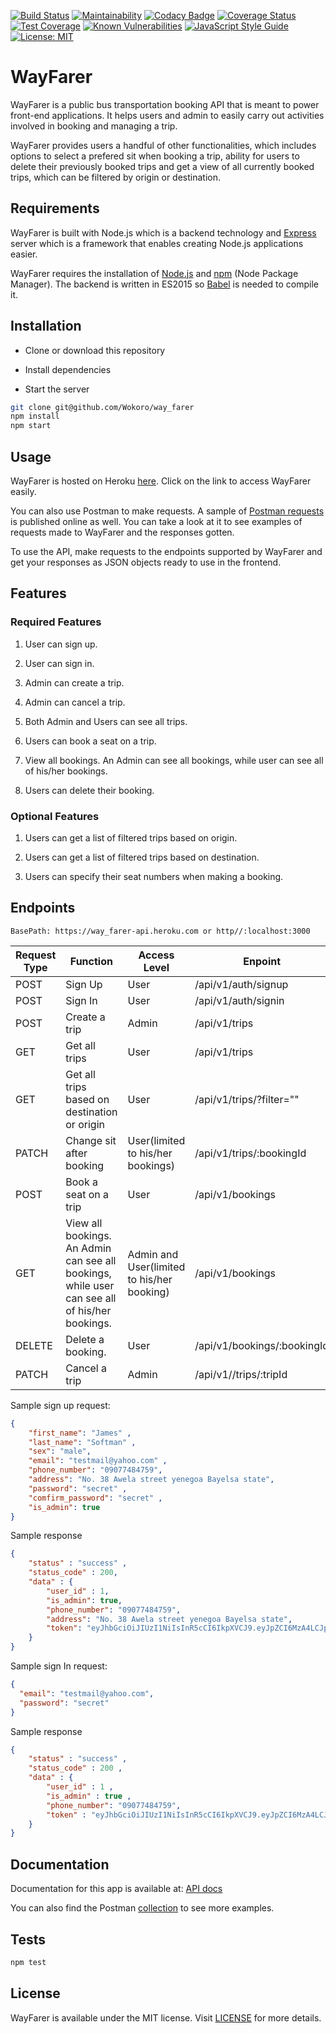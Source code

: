 [![Build Status](https://travis-ci.com/Wokoro/way_farer_test.svg?branch=ft-user-signup-166986542)](https://travis-ci.com/Wokoro/way_farer_test)
[![Maintainability](https://api.codeclimate.com/v1/badges/238553b25e94ef730b2e/maintainability)](https://codeclimate.com/github/Wokoro/way_farer_test/maintainability)
[![Codacy Badge](https://api.codacy.com/project/badge/Grade/5e0e7fbf880f4945b71bd0e6ee42aa68)](https://www.codacy.com/app/Wokoro/way_farer_test?utm_source=github.com&utm_medium=referral&utm_content=Wokoro/way_farer_test&utm_campaign=Badge_Grade)
[![Coverage Status](https://coveralls.io/repos/github/Wokoro/way_farer_test/badge.svg?branch=ft-user-signup-166986542)](https://coveralls.io/github/Wokoro/way_farer_test?branch=ft-user-signup-166986542)
[![Test Coverage](https://api.codeclimate.com/v1/badges/238553b25e94ef730b2e/test_coverage)](https://codeclimate.com/github/Wokoro/way_farer_test/test_coverage)
[![Known Vulnerabilities](https://snyk.io/test/github/Wokoro/way_farer_test/ft-user-signup-166986542/badge.svg)](https://snyk.io/test/github/Wokoro/way_farer_test/ft-user-signup-166986542)
[![JavaScript Style Guide](https://img.shields.io/badge/code_style-standard-brightgreen.svg)](https://standardjs.com)
[![License: MIT](https://img.shields.io/badge/License-MIT-yellow.svg)](https://opensource.org/licenses/MIT)

# WayFarer

WayFarer is a public bus transportation booking API that is meant to power front-end applications. It helps users and admin to easily carry out activities involved in booking and managing a trip.

WayFarer provides users a handful of other functionalities, which includes options to select a prefered sit when booking a trip, ability for users to delete their previously booked trips and get a view of all currently booked trips, which can be filtered by origin or destination.

## Requirements

WayFarer is built with Node.js which is a backend technology and [Express](https://expressjs.com) server which is a framework that enables creating Node.js applications easier.

WayFarer requires the installation of [Node.js](http://nodejs.org) and [npm](https://www.npmjs.com/) (Node Package Manager). The backend is written in ES2015 so [Babel](https://babeljs.io/) is needed to compile it.

## Installation

-   Clone or download this repository

-   Install dependencies

-   Start the server

```bash
git clone git@github.com/Wokoro/way_farer
npm install
npm start
```

## Usage

WayFarer is hosted on Heroku [here](https://way_farer_api.herokuapp.com/). Click on the link to access WayFarer easily.

You can also use Postman to make requests. A sample of [Postman requests](https://documenter.getpostman.com/view/5824922/S1ENyyag#intro) is published online as well. You can take a look at it to see examples of requests made to WayFarer and the responses gotten.

To use the API, make requests to the endpoints supported by WayFarer and get your responses as JSON objects ready to use in the frontend.

## Features

### Required Features

1.  User can sign up.

2.  User can sign in.

3.  Admin can create a trip.

4.  Admin can cancel a trip.

5.  Both Admin and Users can see all trips.

6.  Users can book a seat on a trip.

7.  View all bookings. An Admin can see all bookings, while user can see all of his/her
    bookings.

8.  Users can delete their booking.

### Optional Features

1.  Users can get a list of filtered trips based on origin.

2.  Users can get a list of filtered trips based on destination.

3.  Users can specify their seat numbers when making a booking.

## Endpoints

    BasePath: https://way_farer-api.heroku.com or http//:localhost:3000

| Request Type | Function                                                                                      | Access Level                               | Enpoint                     | Postman Collection |
| ------------ | --------------------------------------------------------------------------------------------- | ------------------------------------------ | --------------------------- | ------------------ |
| POST         | Sign Up                                                                                       | User                                       | /api/v1/auth/signup         |                    |
| POST         | Sign In                                                                                       | User                                       | /api/v1/auth/signin         |                    |
| POST         | Create a trip                                                                                 | Admin                                      | /api/v1/trips               |                    |
| GET          | Get all trips                                                                                 | User                                       | /api/v1/trips               |                    |
| GET          | Get all trips based on destination or origin                                                  | User                                       | /api/v1/trips/?filter=""    |                    |
| PATCH        | Change sit after booking                                                                      | User(limited to his/her bookings)          | /api/v1/trips/:bookingId    |                    |
| POST         | Book a seat on a trip                                                                         | User                                       | /api/v1/bookings            |                    |
| GET          | View all bookings. An Admin can see all bookings, while user can see all of his/her bookings. | Admin and User(limited to his/her booking) | /api/v1/bookings            |                    |
| DELETE       | Delete a booking.                                                                             | User                                       | /api/v1/bookings/:bookingId |                    |
| PATCH        | Cancel a trip                                                                                 | Admin                                      | /api/v1//trips/:tripId      |                    |

Sample sign up request:

```JSON
{
    "first_name": "James" ,
    "last_name": "Softman" ,
    "sex": "male",
    "email": "testmail@yahoo.com" ,
    "phone_number": "09077484759",
    "address": "No. 38 Awela street yenegoa Bayelsa state",
    "password": "secret" ,
    "comfirm_password": "secret" ,
    "is_admin": true
}
```

Sample response

```JSON
{
    "status" : "success" ,
    "status_code" : 200,
    "data" : {
        "user_id" : 1,
        "is_admin": true,
        "phone_number": "09077484759",
        "address": "No. 38 Awela street yenegoa Bayelsa state",
        "token": "eyJhbGciOiJIUzI1NiIsInR5cCI6IkpXVCJ9.eyJpZCI6MzA4LCJpYXQiOjE1NTUxMDQzODQsImV4cCI6MTU1NTEwNzk4NH0.FCLELkNiNK8aqtIFLSGzRo1GUzLRfjpwM2NNl3Su2ow"
    }
}
```

Sample sign In request:

```JSON
{
  "email": "testmail@yahoo.com",
  "password": "secret"
}
```

Sample response

```JSON
{
    "status" : "success" ,
    "status_code" : 200 ,
    "data" : {
        "user_id" : 1 ,
        "is_admin" : true ,
        "phone_number": "09077484759",
        "token" : "eyJhbGciOiJIUzI1NiIsInR5cCI6IkpXVCJ9.eyJpZCI6MzA4LCJpYXQiOjE1NTUxMDQzODQsImV4cCI6MTU1NTEwNzk4NH0.FCLELkNiNK8aqtIFLSGzRo1GUzLRfjpwM2NNl3Su2ow"
    }
}
```

## Documentation

Documentation for this app is available at: [API docs](https://way_farer_api.herokuapp.com/api-docs)

You can also find the Postman [collection](https://documenter.getpostman.com/view/5824922/S1ENyyag#intro) to see more examples.

## Tests

```Bash
npm test
```

## License

WayFarer is available under the MIT license. Visit [LICENSE](https://github.com/Wokoro/way_farer/blob/master/LICENSE.md) for more details.
